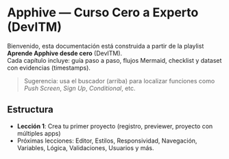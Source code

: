 # Apphive — Curso Cero a Experto (DevITM)

Bienvenido, esta documentación está construida a partir de la playlist **Aprende Apphive desde cero** (DevITM).  
Cada capítulo incluye: guía paso a paso, flujos Mermaid, checklist y dataset con evidencias (timestamps).

> Sugerencia: usa el buscador (arriba) para localizar funciones como *Push Screen*, *Sign Up*, *Conditional*, etc.

## Estructura
- **Lección 1**: Crea tu primer proyecto (registro, previewer, proyecto con múltiples apps)
- Próximas lecciones: Editor, Estilos, Responsividad, Navegación, Variables, Lógica, Validaciones, Usuarios y más.